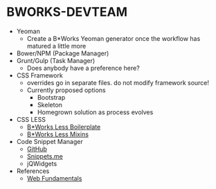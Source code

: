 # BWORKS-DEVTEAM

* Yeoman 
  * Create a B*Works Yeoman generator once the workflow has matured a little more
* Bower/NPM (Package Manager) 
* Grunt/Gulp (Task Manager)
  * Does anybody have a preference here?
* CSS Framework
  * overrides go in separate files. do not modify framework source!
  * Currently proposed options
    * Bootstrap
    * Skeleton
    * Homegrown solution as process evolves
* CSS LESS 
  * [B*Works Less Boilerplate](https://github.com/B--Works/LESS-Boilerplate)
  * [B*Works Less Mixins](https://github.com/B--Works/LESS-Mixins)
* Code Snippet Manager
  *	[GitHub](https://github.com/B--Works)
  * [Snippets.me](http://snippets.me)
  * jQWidgets
* References
  * [Web Fundamentals](https://developers.google.com/web/fundamentals/)